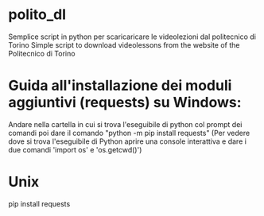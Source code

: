 # polito_dl

Semplice script in python per scaricaricare le videolezioni dal politecnico di Torino
Simple script to download videolessons from the website of the Politecnico di Torino


# Guida all'installazione dei moduli aggiuntivi (requests) su Windows:
Andare nella cartella in cui si trova l'eseguibile di python col prompt dei comandi
poi dare il comando "python -m pip install requests"
(Per vedere dove si trova l'eseguibile di Python aprire una console interattiva e dare i due comandi 'import os' e 'os.getcwd()')


# Unix
pip install requests

